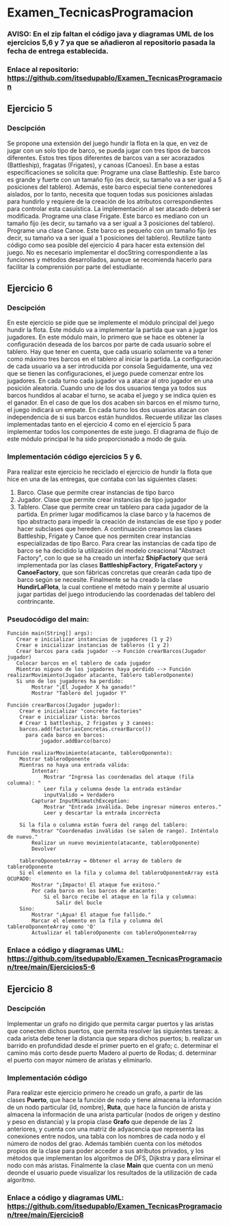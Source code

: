 # Examen_TecnicasProgramacion
### AVISO: En el zip faltan el código java y diagramas UML de los ejercicios 5,6 y 7 ya que se añadieron al repositorio pasada la fecha de entrega establecida.
### Enlace al repositorio: https://github.com/itsedupablo/Examen_TecnicasProgramacion
## Ejercicio 5 
### Descipción
Se propone una extensión del juego hundir la flota en la que, en vez de jugar con un solo tipo de barco, se pueda jugar con tres tipos de barcos diferentes. Estos tres tipos diferentes de barcos van a ser acorazados (Battleship), fragatas (Frigates), y canoas (Canoes).
En base a estas especificaciones se solicita que:
Programe una clase Battleship. Este barco es grande y fuerte con un tamaño fijo (es decir, su tamaño va a ser igual a 5 posiciones del tablero). Además, este barco especial tiene contenedores aislados, por lo tanto, necesita que toquen todas sus posiciones aisladas para hundirlo y requiere de la creación de los atributos correspondientes para controlar esta casuística. La implementación al ser atacado deberá ser modificada.
Programe una clase Frigate. Este barco es mediano con un tamaño fijo (es decir, su tamaño va a ser igual a 3 posiciones del tablero).
Programe una clase Canoe. Este barco es pequeño con un tamaño fijo (es decir, su tamaño va a ser igual a 1 posiciones del tablero).
Reutilize tanto código como sea posible del ejercicio 4 para hacer esta extensión del juego.
No es necesario implementar el docString correspondiente a las funciones y métodos desarrollados, aunque se recomienda hacerlo para facilitar la comprensión por parte del 
estudiante.
## Ejercicio 6 
### Descipción
En este ejercicio se pide que se implemente el módulo principal del juego hundir la flota. Este módulo va a implementar la partida que van a jugar los jugadores.
En este módulo main, lo primero que se hace es obtener la configuración deseada de los barcos por parte de cada usuario sobre el tablero. Hay que tener en cuenta, que cada usuario solamente va a tener como máximo tres barcos en el tablero al iniciar la partida. La configuración de cada usuario va a ser introducida por consola
Seguidamente, una vez que se tienen las configuraciones, el juego puede comenzar entre los jugadores. En cada turno cada jugador va a atacar al otro jugador en una posición aleatoria. Cuando uno de los dos usuarios tenga ya todos sus barcos hundidos al acabar el turno, se acaba el juego y se indica quien es el ganador. En el caso de que los dos acaben sin barcos en el mismo turno, el juego indicará un empate. En cada turno los dos usuarios atacan con independencia de si sus barcos están hundidos.
Recuerde utilizar las clases implementadas tanto en el ejercicio 4 como en el ejercicio 5 para implementar todos los componentes de este juego.
El diagrama de flujo de este módulo principal le ha sido proporcionado a modo de guía.
### Implementación código ejercicios 5 y 6.
Para realizar este ejercicio he reciclado el ejercicio de hundir la flota que hice en una de las entregas, que contaba con las siguientes clases:
1. Barco. Clase que permite crear instancias de tipo barco
2. Jugador. Clase que permite crear instancias de tipo jugador
3. Tablero. Clase que permite crear un tablero para cada jugador de la partida.
En primer lugar modificamos la clase barco y la hacemos de tipo abstracto para impedir la creación de instancias de ese tipo y poder hacer subclases que hereden.
A continuación creamos las clases Battleship, Frigate y Canoe que nos permiten crear instancias especializadas de tipo Barco.
Para crear las instancias de cada tipo de barco se ha decidido la utilización del modelo creacional "Abstract Factory", con lo que se ha creado un interfaz **ShipFactory** que será implementada por las clases **BattleshipFactory**, **FrigateFactory** y **CanoeFactory**, que son fábricas concretas que crearán cada tipo de barco según se necesite.
Finalmente se ha creado la clase **HundirLaFlota**, la cual contiene el método main y permite al usuario jugar partidas del juego introduciendo las coordenadas del tablero del contrincante.
### Pseudocódigo del main:
```
Función main(String[] args):
   Crear e inicializar instancias de jugadores (1 y 2)
   Crear e inicializar instancias de tableros (1 y 2)
   Crear barcos para cada jugador --> Función crearBarcos(Jugador jugador)
   Colocar barcos en el tablero de cada jugador
   Mientras niguno de los jugadores haya perdido --> Función realizarMovimiento(Jugador atacante, Tablero tableroOponente)
   Si uno de los jugadores ha perdido:
        Mostrar "¡El Jugador X ha ganado!"
        Mostrar "Tablero del jugador Y"

Función crearBarcos(Jugador jugador):
    Crear e inicializar "concrete factories"
    Crear e inicializar Lista: barcos
    # Crear 1 battleship, 2 frigates y 3 canoes:
    barcos.add(factoriasConcretas.crearBarco())
      para cada barco en barcos:
           jugador.addBarco(barco)

Función realizarMovimiento(atacante, tableroOponente):
    Mostrar tableroOponente
    Mientras no haya una entrada válida:
        Intentar:
            Mostrar "Ingresa las coordenadas del ataque (fila columna): "
            Leer fila y columna desde la entrada estándar
            inputValido = Verdadero
        Capturar InputMismatchException:
            Mostrar "Entrada inválida. Debe ingresar números enteros."
            Leer y descartar la entrada incorrecta
        
    Si la fila o columna están fuera del rango del tablero:
        Mostrar "Coordenadas inválidas (se salen de rango). Inténtalo de nuevo."
        Realizar un nuevo movimiento(atacante, tableroOponente)
        Devolver
        
    tableroOponenteArray = Obtener el array de tablero de tableroOponente
    Si el elemento en la fila y columna del tableroOponenteArray está OCUPADO:
        Mostrar "¡Impacto! El ataque fue exitoso."
        Por cada barco en los barcos de atacante:
            Si el barco recibe el ataque en la fila y columna:
                Salir del bucle
    Sino:
        Mostrar "¡Agua! El ataque fue fallido."
        Marcar el elemento en la fila y columna del tableroOponenteArray como 'O'
        Actualizar el tableroOponente con tableroOponenteArray
```
### Enlace a código y diagramas UML: https://github.com/itsedupablo/Examen_TecnicasProgramacion/tree/main/Ejercicios5-6
## Ejercicio 8
### Descipción
Implementar un grafo no dirigido que permita cargar puertos y las aristas que conecten dichos puertos, que permita resolver las siguientes tareas:
a. cada arista debe tener la distancia que separa dichos puertos;
b. realizar un barrido en profundidad desde el primer puerto en el grafo;
c. determinar el camino más corto desde puerto Madero al puerto de Rodas;
d. determinar el puerto con mayor número de aristas y eliminarlo.
### Implementación código
Para realizar este ejercicio primero he creado un grafo, a partir de las clases **Puerto**, que hace la función de nodo y tiene almacena la información de un nodo particular (id, nombre), **Ruta**, que hace la función de arista y almacena la información de una arista particular (nodos de origen y destino y peso en distancia) y la propia clase **Grafo** que depende de las 2 anteriores, y cuenta con una matriz de adyacencia que representa las conexiones entre nodos, una tabla con los nombres de cada nodo y el número de nodos del grao. Además también cuenta con los métodos propios de la clase para poder acceder a sus atributos privados, y los métodos que implementan los algoritmos de DFS, Dijkstra y para eliminar el nodo con más aristas.
Finalmente la clase **Main** que cuenta con un menú deonde el usuario puede visualizar los resultados de la utilización de cada algoritmo.
### Enlace a código y diagramas UML: https://github.com/itsedupablo/Examen_TecnicasProgramacion/tree/main/Ejercicio8
